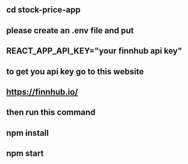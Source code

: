 ## cd   stock-price-app
## please create an .env file and put 
## REACT_APP_API_KEY="your finnhub api key"
## to get you api key go to this website
## https://finnhub.io/

## then run this command
## npm install
## npm start